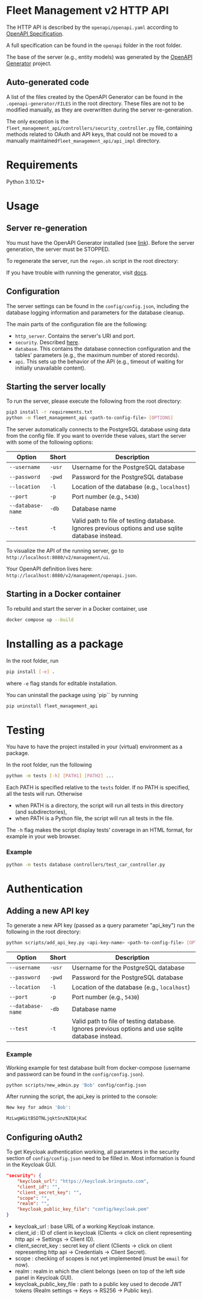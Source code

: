 # Fleet Management v2 HTTP API

The HTTP API is described by the `openapi/openapi.yaml` according to [OpenAPI Specification](https://openapis.org).

A full specification can be found in the `openapi` folder in the root folder.

The base of the server (e.g., entity models) was generated by the [OpenAPI Generator](https://openapi-generator.tech) project.

## Auto-generated code

A list of the files created by the OpenAPI Generator can be found in the `.openapi-generator/FILES` in the root directory. These files are not to be modified manually, as they are overwritten during the server re-generation.

The only exception is the `fleet_management_api/controllers/security_controller.py` file, containing methods related to OAuth and API keys, that could not be moved to a manually maintained`fleet_management_api/api_impl` directory.

# Requirements
Python 3.10.12+

# Usage

## Server re-generation
You must have the OpenAPI Generator installed (see [link](https://openapi-generator.tech/docs/installation/)). Before the server generation, the server must be STOPPED.

To regenerate the server, run the `regen.sh` script in the root directory:

If you have trouble with running the generator, visit [docs](https://openapi-generator.tech/docs/installation/).

## Configuration
The server settings can be found in the `config/config.json`, including the database logging information and parameters for the database cleanup.

The main parts of the configuration file are the following:
- `http_server`. Contains the server's URI and port.
- `security`. Described [here](#configuring-oauth2).
- `database`. This contains the database connection configuration and the tables' parameters (e.g., the maximum number of stored records).
- `api`. This sets up the behavior of the API (e.g., timeout of waiting for initially unavailable content).


## Starting the server locally
To run the server, please execute the following from the root directory:

```bash
pip3 install -r requirements.txt
python -m fleet_management_api <path-to-config-file> [OPTIONS]
```

The server automatically connects to the PostgreSQL database using data from the config file. If you want to override these values, start the server with some of the following options:

|Option|Short|Description|
|------------|-----|--|
|`--username`|`-usr`|Username for the PostgreSQL database|
|`--password`|`-pwd`|Password for the PostgreSQL database|
|`--location`|`-l`  |Location of the database (e.g., `localhost`)|
|`--port`    |`-p`  |Port number (e.g., `5430`)|
|`--database-name`|`-db`|Database name|
|`--test`|`-t`|Valid path to file of testing database. Ignores previous options and use sqlite database instead.


To visualize the API of the running server, go to `http://localhost:8080/v2/management/ui`.

Your OpenAPI definition lives here: `http://localhost:8080/v2/management/openapi.json`.

## Starting in a Docker container

To rebuild and start the server in a Docker container, use
```bash
docker compose up --build
```

# Installing as a package

In the root folder, run
```bash
pip install [-e] .
```
where `-e` flag stands for editable installation.

You can uninstall the package using `pip`` by running
```bash
pip uninstall fleet_management_api
```

# Testing

You have to have the project installed in your (virtual) environment as a package.

In the root folder, run the following
```bash
python -m tests [-h] [PATH1] [PATH2] ...
```
Each PATH is specified relative to the `tests` folder. If no PATH is specified, all the tests will run. Otherwise
- when PATH is a directory, the script will run all tests in this directory (and subdirectories),
- when PATH is a Python file, the script will run all tests in the file.

The `-h` flag makes the script display tests' coverage in an HTML format, for example in your web browser.

### Example
```bash
python -m tests database controllers/test_car_controller.py
```

# Authentication

## Adding a new API key

To generate a new API key (passed as a query parameter "api_key") run the following in the root directory:
```bash
python scripts/add_api_key.py <api-key-name> <path-to-config-file> [OPTIONS].
```

|Option|Short|Description|
|------------|-----|--|
|`--username`|`-usr`|Username for the PostgreSQL database|
|`--password`|`-pwd`|Password for the PostgreSQL database|
|`--location`|`-l`  |Location of the database (e.g., `localhost`)|
|`--port`    |`-p`  |Port number (e.g., `5430`)|
|`--database-name`|`-db`|Database name|
|`--test`|`-t`|Valid path to file of testing database. Ignores previous options and use sqlite database instead.


### Example

Working example for test database built from docker-compose (username and password can be found in the `config/config.json`).

```bash
python scripts/new_admin.py 'Bob' config/config.json
```

After running the script, the api_key is printed to the console:

```bash
New key for admin 'Bob':

MzLwgWGitBSDTNLjqktSnzNZQAjKaC
```

## Configuring oAuth2

To get Keycloak authentication working, all parameters in the security section of `config/config.json` need to be filled in. Most information is found in the Keycloak GUI.

```json
"security": {
    "keycloak_url": "https://keycloak.bringauto.com",
    "client_id": "",
    "client_secret_key": "",
    "scope": "",
    "realm": "",
    "keycloak_public_key_file": "config/keycloak.pem"
}
```

- keycloak_url : base URL of a working Keycloak instance.
- client_id : ID of client in keycloak (Clients -> click on client representing http api -> Settings -> Client ID).
- client_secret_key : secret key of client (Clients -> click on client representing http api -> Credentials -> Client Secret).
- scope : checking of scopes is not yet implemented (must be `email` for now).
- realm : realm in which the client belongs (seen on top of the left side panel in Keycloak GUI).
- keycloak_public_key_file : path to a public key used to decode JWT tokens (Realm settings -> Keys -> RS256 -> Public key).



